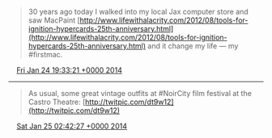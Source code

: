 > 30 years ago today I walked into my local Jax computer store and saw MacPaint [http://www.lifewithalacrity.com/2012/08/tools-for-ignition-hypercards-25th-anniversary.html](http://www.lifewithalacrity.com/2012/08/tools-for-ignition-hypercards-25th-anniversary.html) and it change my life — my #firstmac.

<img src="../../media/tweet.ico" width="12" /> [Fri Jan 24 19:33:21 +0000 2014](https://twitter.com/ChristopherA/status/426799903000387584)

----

> As usual, some great vintage outfits at #NoirCity film festival at the Castro Theatre:  [http://twitpic.com/dt9w12](http://twitpic.com/dt9w12)

<img src="../../media/tweet.ico" width="12" /> [Sat Jan 25 02:42:27 +0000 2014](https://twitter.com/ChristopherA/status/426907891082072064)